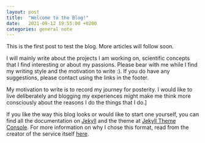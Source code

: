 ```yaml
---
layout: post
title:  "Welcome to the Blog!"
date:   2021-09-12 19:55:00 +0200
categories: general note
---
```

This is the first post to test the blog. More articles will follow soon.

I will mainly write about the projects I am working on, scientific concepts that I find interesting or about my passions. Please bear with me while I find my writing style and the motivation to write :). If you do have any suggestions, please contact using the links in the footer.

My motivation to write is to record my journey for posterity. I would like to live deliberately and blogging my experiences might make me think more consciously about the reasons I do the things that I do.]

If you like the way this blog looks or would like to start one yourself, you can find all the documentation on [Jekyll](https://jekyllrb.com/) and the theme at [Jekyll Theme Console](https://github.com/b2a3e8/jekyll-theme-console). For more information on why I chose this format, read from the creator of the service itself [here](https://tom.preston-werner.com/2008/11/17/blogging-like-a-hacker.html).